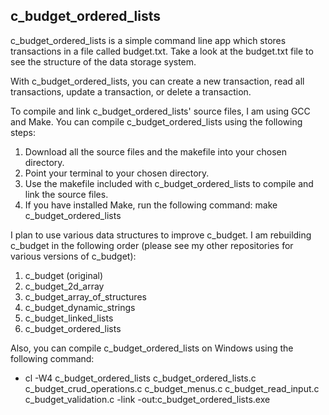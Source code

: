 ## c_budget_ordered_lists

c_budget_ordered_lists is a simple command line app which stores transactions in a file called budget.txt. Take a look at the budget.txt file to see the structure of the data storage system.

With c_budget_ordered_lists, you can create a new transaction, read all transactions, update a transaction, or delete a transaction.

To compile and link c_budget_ordered_lists' source files, I am using GCC and Make. You can compile c_budget_ordered_lists using the following steps:

1. Download all the source files and the makefile into your chosen directory.
2. Point your terminal to your chosen directory.
3. Use the makefile included with c_budget_ordered_lists to compile and link the source files.
4. If you have installed Make, run the following command: make c_budget_ordered_lists

I plan to use various data structures to improve c_budget. I am rebuilding c_budget in the following order (please see my other repositories for various versions of c_budget):

1. c_budget (original)
2. c_budget_2d_array
3. c_budget_array_of_structures
4. c_budget_dynamic_strings
5. c_budget_linked_lists
6. c_budget_ordered_lists

Also, you can compile c_budget_ordered_lists on Windows using the following command:

- cl -W4 c_budget_ordered_lists c_budget_ordered_lists.c c_budget_crud_operations.c c_budget_menus.c c_budget_read_input.c c_budget_validation.c -link -out:c_budget_ordered_lists.exe
